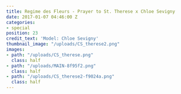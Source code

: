 ```yaml
---
title: Regime des Fleurs - Prayer to St. Therese x Chloe Sevigny
date: 2017-01-07 04:46:00 Z
categories:
- special
position: 23
credit_text: 'Model: Chloe Sevigny'
thumbnail_image: "/uploads/CS_therese2.png"
images:
- path: "/uploads/CS_therese.png"
  class: half
- path: "/uploads/MAIN-8f95f2.png"
  class: half
- path: "/uploads/CS_therese2-f9024a.png"
  class: half
---
```


